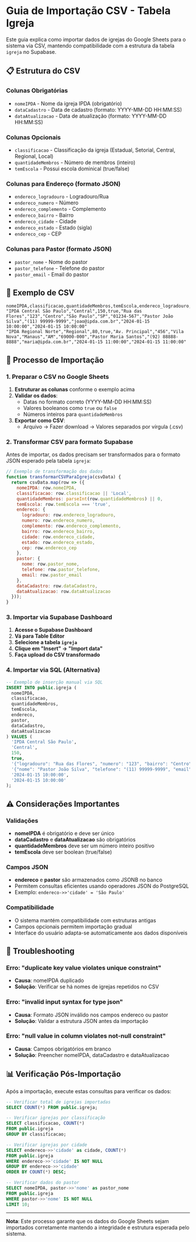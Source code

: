 # Guia de Importação CSV - Tabela Igreja

Este guia explica como importar dados de igrejas do Google Sheets para o sistema via CSV, mantendo compatibilidade com a estrutura da tabela `igreja` no Supabase.

## 📋 Estrutura do CSV

### Colunas Obrigatórias
- `nomeIPDA` - Nome da igreja IPDA (obrigatório)
- `dataCadastro` - Data de cadastro (formato: YYYY-MM-DD HH:MM:SS)
- `dataAtualizacao` - Data de atualização (formato: YYYY-MM-DD HH:MM:SS)

### Colunas Opcionais
- `classificacao` - Classificação da igreja (Estadual, Setorial, Central, Regional, Local)
- `quantidadeMembros` - Número de membros (inteiro)
- `temEscola` - Possui escola dominical (true/false)

### Colunas para Endereço (formato JSON)
- `endereco_logradouro` - Logradouro/Rua
- `endereco_numero` - Número
- `endereco_complemento` - Complemento
- `endereco_bairro` - Bairro
- `endereco_cidade` - Cidade
- `endereco_estado` - Estado (sigla)
- `endereco_cep` - CEP

### Colunas para Pastor (formato JSON)
- `pastor_nome` - Nome do pastor
- `pastor_telefone` - Telefone do pastor
- `pastor_email` - Email do pastor

## 📝 Exemplo de CSV

```csv
nomeIPDA,classificacao,quantidadeMembros,temEscola,endereco_logradouro,endereco_numero,endereco_bairro,endereco_cidade,endereco_estado,endereco_cep,pastor_nome,pastor_telefone,pastor_email,dataCadastro,dataAtualizacao
"IPDA Central São Paulo","Central",150,true,"Rua das Flores","123","Centro","São Paulo","SP","01234-567","Pastor João Silva","(11) 99999-9999","joao@ipda.com.br","2024-01-15 10:00:00","2024-01-15 10:00:00"
"IPDA Regional Norte","Regional",80,true,"Av. Principal","456","Vila Nova","Manaus","AM","69000-000","Pastor Maria Santos","(92) 88888-8888","maria@ipda.com.br","2024-01-15 11:00:00","2024-01-15 11:00:00"
```

## 🔄 Processo de Importação

### 1. Preparar o CSV no Google Sheets

1. **Estruturar as colunas** conforme o exemplo acima
2. **Validar os dados**:
   - Datas no formato correto (YYYY-MM-DD HH:MM:SS)
   - Valores booleanos como `true` ou `false`
   - Números inteiros para `quantidadeMembros`
3. **Exportar como CSV**:
   - Arquivo → Fazer download → Valores separados por vírgula (.csv)

### 2. Transformar CSV para formato Supabase

Antes de importar, os dados precisam ser transformados para o formato JSON esperado pela tabela `igreja`:

```javascript
// Exemplo de transformação dos dados
function transformarCSVParaIgreja(csvData) {
  return csvData.map(row => ({
    nomeIPDA: row.nomeIPDA,
    classificacao: row.classificacao || 'Local',
    quantidadeMembros: parseInt(row.quantidadeMembros) || 0,
    temEscola: row.temEscola === 'true',
    endereco: {
      logradouro: row.endereco_logradouro,
      numero: row.endereco_numero,
      complemento: row.endereco_complemento,
      bairro: row.endereco_bairro,
      cidade: row.endereco_cidade,
      estado: row.endereco_estado,
      cep: row.endereco_cep
    },
    pastor: {
      nome: row.pastor_nome,
      telefone: row.pastor_telefone,
      email: row.pastor_email
    },
    dataCadastro: row.dataCadastro,
    dataAtualizacao: row.dataAtualizacao
  }));
}
```

### 3. Importar via Supabase Dashboard

1. **Acesse o Supabase Dashboard**
2. **Vá para Table Editor**
3. **Selecione a tabela `igreja`**
4. **Clique em "Insert" → "Import data"**
5. **Faça upload do CSV transformado**

### 4. Importar via SQL (Alternativa)

```sql
-- Exemplo de inserção manual via SQL
INSERT INTO public.igreja (
  nomeIPDA, 
  classificacao, 
  quantidadeMembros, 
  temEscola, 
  endereco, 
  pastor,
  dataCadastro,
  dataAtualizacao
) VALUES (
  'IPDA Central São Paulo',
  'Central',
  150,
  true,
  '{"logradouro": "Rua das Flores", "numero": "123", "bairro": "Centro", "cidade": "São Paulo", "estado": "SP", "cep": "01234-567"}',
  '{"nome": "Pastor João Silva", "telefone": "(11) 99999-9999", "email": "joao@ipda.com.br"}',
  '2024-01-15 10:00:00',
  '2024-01-15 10:00:00'
);
```

## ⚠️ Considerações Importantes

### Validações
- **nomeIPDA** é obrigatório e deve ser único
- **dataCadastro** e **dataAtualizacao** são obrigatórios
- **quantidadeMembros** deve ser um número inteiro positivo
- **temEscola** deve ser boolean (true/false)

### Campos JSON
- **endereco** e **pastor** são armazenados como JSONB no banco
- Permitem consultas eficientes usando operadores JSON do PostgreSQL
- Exemplo: `endereco->>'cidade' = 'São Paulo'`

### Compatibilidade
- O sistema mantém compatibilidade com estruturas antigas
- Campos opcionais permitem importação gradual
- Interface do usuário adapta-se automaticamente aos dados disponíveis

## 🔧 Troubleshooting

### Erro: "duplicate key value violates unique constraint"
- **Causa**: nomeIPDA duplicado
- **Solução**: Verificar se há nomes de igrejas repetidos no CSV

### Erro: "invalid input syntax for type json"
- **Causa**: Formato JSON inválido nos campos endereco ou pastor
- **Solução**: Validar a estrutura JSON antes da importação

### Erro: "null value in column violates not-null constraint"
- **Causa**: Campos obrigatórios em branco
- **Solução**: Preencher nomeIPDA, dataCadastro e dataAtualizacao

## 📊 Verificação Pós-Importação

Após a importação, execute estas consultas para verificar os dados:

```sql
-- Verificar total de igrejas importadas
SELECT COUNT(*) FROM public.igreja;

-- Verificar igrejas por classificação
SELECT classificacao, COUNT(*) 
FROM public.igreja 
GROUP BY classificacao;

-- Verificar igrejas por cidade
SELECT endereco->>'cidade' as cidade, COUNT(*) 
FROM public.igreja 
WHERE endereco->>'cidade' IS NOT NULL
GROUP BY endereco->>'cidade'
ORDER BY COUNT(*) DESC;

-- Verificar dados do pastor
SELECT nomeIPDA, pastor->>'nome' as pastor_nome
FROM public.igreja 
WHERE pastor->>'nome' IS NOT NULL
LIMIT 10;
```

---

**Nota**: Este processo garante que os dados do Google Sheets sejam importados corretamente mantendo a integridade e estrutura esperada pelo sistema.